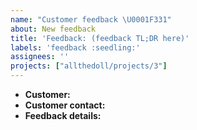 ```yaml
---
name: "Customer feedback \U0001F331"
about: New feedback
title: 'Feedback: (feedback TL;DR here)'
labels: 'feedback :seedling:'
assignees: ''
projects: ["allthedoll/projects/3"]
---
```


- **Customer:** 
- **Customer contact:** 
- **Feedback details:** 
